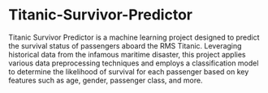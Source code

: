 # Titanic-Survivor-Predictor
Titanic Survivor Predictor is a machine learning project designed to predict the survival status of passengers aboard the RMS Titanic. Leveraging historical data from the infamous maritime disaster, this project applies various data preprocessing techniques and employs a classification model to determine the likelihood of survival for each passenger based on key features such as age, gender, passenger class, and more.
